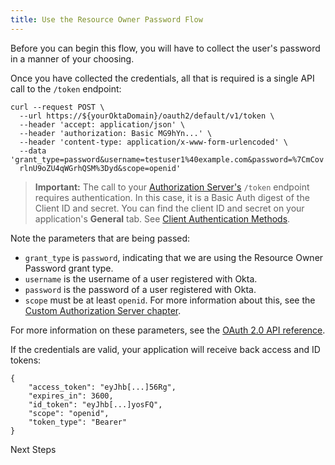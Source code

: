 ```yaml
---
title: Use the Resource Owner Password Flow
---
```


Before you can begin this flow, you will have to collect the user's password in a manner of your choosing.

Once you have collected the credentials, all that is required is a single API call to the `/token` endpoint:

```
curl --request POST \
  --url https://${yourOktaDomain}/oauth2/default/v1/token \
  --header 'accept: application/json' \
  --header 'authorization: Basic MG9hYn...' \
  --header 'content-type: application/x-www-form-urlencoded' \
  --data 'grant_type=password&username=testuser1%40example.com&password=%7CmCov
  rlnU9oZU4qWGrhQSM%3Dyd&scope=openid'
```

> **Important:** The call to your [Authorization Server's](/docs/concepts/auth-servers/) `/token` endpoint requires authentication. In this case, it is a Basic Auth digest of the Client ID and secret. You can find the client ID and secret on your application's **General** tab. See [Client Authentication Methods](/docs/reference/api/oidc/#client-authentication-methods).

Note the parameters that are being passed:

- `grant_type` is `password`, indicating that we are using the Resource Owner Password grant type.
- `username` is the username of a user registered with Okta.
- `password` is the password of a user registered with Okta.
- `scope` must be at least `openid`. For more information about this, see the [Custom Authorization Server chapter](/docs/guides/customize-authz-server/create-scopes/).

For more information on these parameters, see the [OAuth 2.0 API reference](/docs/reference/api/oidc/#token).

If the credentials are valid, your application will receive back access and ID tokens:

```
{
    "access_token": "eyJhb[...]56Rg",
    "expires_in": 3600,
    "id_token": "eyJhb[...]yosFQ",
    "scope": "openid",
    "token_type": "Bearer"
}
```

<NextSectionLink>Next Steps</NextSectionLink>
